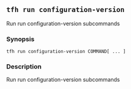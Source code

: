 ## `tfh run configuration-version`

Run run configuration-version subcommands

### Synopsis

    tfh run configuration-version COMMAND[ ... ]

### Description

Run run configuration-version subcommands

